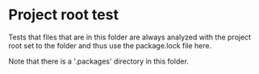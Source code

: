 # Project root test

Tests that files that are in this folder are always analyzed with
the project root set to the folder and thus use the package.lock
file here.

Note that there is a '.packages' directory in this folder.
